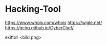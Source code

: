 ﻿# Hacking-Tool
https://www.whois.com/whois
https://wigle.net/
https://gchq.github.io/CyberChef/

exiftoll <bild.png>
